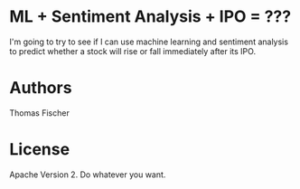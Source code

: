 # ML + Sentiment Analysis + IPO = ???
I'm going to try to see if I can use machine learning and sentiment analysis to predict whether a stock will rise or fall immediately after its IPO.

# Authors

Thomas Fischer

# License

Apache Version 2. Do whatever you want.
